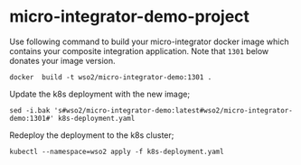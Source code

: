 # micro-integrator-demo-project

Use following command to build your micro-integrator docker image which contains your composite integration application. Note that `1301` below donates your image version.

```docker  build -t wso2/micro-integrator-demo:1301 .```

Update the k8s deployment with the new image;

```sed -i.bak 's#wso2/micro-integrator-demo:latest#wso2/micro-integrator-demo:1301#' k8s-deployment.yaml```

Redeploy the deployment to the k8s cluster;

```kubectl --namespace=wso2 apply -f k8s-deployment.yaml```
